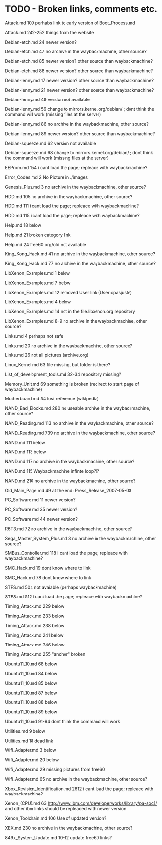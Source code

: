 # TODO - Broken links, comments etc.

Attack.md 109 perhabs link to early version of Boot_Process.md

Attack.md 242-252 things from the website


Debian-etch.md 24 newer version?

Debian-etch.md 47 no archive in the waybackmachine, other source?

Debian-etch.md 85 newer version? other source than waybackmachine?

Debian-etch.md 88 newer version? other source than waybackmachine?


Debian-lenny.md 17 newer version? other source than waybackmachine?

Debian-lenny.md 21 newer version? other source than waybackmachine?

Debian-lenny.md 49 version not available

Debian-lenny.md 56 change to mirrors.kernel.org/debian/ ; dont think the command will work (missing files at the server)

Debian-lenny.md 86 no archive in the waybackmachine, other source?

Debian-lenny.md 89 newer version? other source than waybackmachine?


Debian-squeeze.md 62 version not available

Debian-squeeze.md 68 change to mirrors.kernel.org/debian/ ; dont think the command will work (missing files at the server)


EEProm.md 154 i cant load the page; repleace with waybackmachine?


Error_Codes.md 2 No Picture in ./images


Genesis_Plus.md 3 no archive in the waybackmachine, other source?


HDD.md 105 no archive in the waybackmachine, other source?

HDD.md 111 i cant load the page; repleace with waybackmachine?

HDD.md 115 i cant load the page; repleace with waybackmachine?

Help.md 18 below

Help.md 21 broken category link

Help.md 24 free60.org/old not available


King_Kong_Hack.md 41 no archive in the waybackmachine, other source?

King_Kong_Hack.md 77 no archive in the waybackmachine, other source?


LibXenon_Examples.md 1 below

LibXenon_Examples.md 7 below

LibXenon_Examples.md 12 removed User link (User:cpasjuste)

LibXenon_Examples.md 4 below

LibXenon_Examples.md 14 not in the file.libxenon.org repository

LibXenon_Examples.md 8-9 no archive in the waybackmachine, other source?


Links.md 4 perhaps not safe

Links.md 20 no archive in the waybackmachine, other source?

Links.md 26 not all pictures (archive.org)


Linux_Kernel.md 63 file missing, but folder is there?


List_of_development_tools.md 32-34 repository missing?


Memory_Unit.md 69 something is broken (redirect to start page of waybackmachine)


Motherboard.md 34 lost reference (wikipedia)


NAND_Bad_Blocks.md 280 no useable archive in the waybackmachine, other source?


NAND_Reading.md 113 no archive in the waybackmachine, other source?

NAND_Reading.md 739 no archive in the waybackmachine, other source?


NAND.md 111 below

NAND.md 113 below

NAND.md 117 no archive in the waybackmachine, other source?

NAND.md 115 Waybackmachine infinte loop?!?

NAND.md 210 no archive in the waybackmachine, other source?


Old_Main_Page.md 49 at the end: Press_Release_2007-05-08


PC_Software.md 11 newer version?

PC_Software.md 35 newer version?

PC_Software.md 44 newer version?


R6T3.md 72 no archive in the waybackmachine, other source?


Sega_Master_System_Plus.md 3 no archive in the waybackmachine, other source?


SMBus_Controller.md 118 i cant load the page; repleace with waybackmachine?


SMC_Hack.md 19 dont know where to link

SMC_Hack.md 78 dont know where to link


STFS.md 504 not avaiable (perhaps waybackmachine)

STFS.md 512 i cant load the page; repleace with waybackmachine?


Timing_Attack.md 229 below

Timing_Attack.md 233 below

Timing_Attack.md 238 below

Timing_Attack.md 241 below

Timing_Attack.md 246 below

Timing_Attack.md 255 "anchor" broken


Ubuntu11_10.md 68 below

Ubuntu11_10.md 84 below

Ubuntu11_10.md 85 below

Ubuntu11_10.md 87 below

Ubuntu11_10.md 88 below

Ubuntu11_10.md 89 below

Ubuntu11_10.md 91-94 dont think the command will work 


Utilities.md 9 below

Utilities.md 18 dead link


Wifi_Adapter.md 3 below

Wifi_Adapter.md 20 below

Wifi_Adapter.md 29 missing pictures from free60

Wifi_Adapter.md 65 no archive in the waybackmachine, other source?


Xbox_Revision_Identification.md 2612 i cant load the page; repleace with waybackmachine?


Xenon_(CPU).md 63 http://www.ibm.com/developerworks/library/pa-soc1/ and other ibm links should be repleaced with newer version


Xenon_Toolchain.md 106 Use of updated version?


XEX.md 230 no archive in the waybackmachine, other source?


849x_System_Update.md 10-12 update free60 links?
